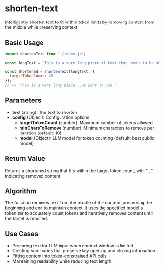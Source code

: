 # shorten-text

Intelligently shorten text to fit within token limits by removing content from the middle while preserving context.

## Basic Usage

```javascript
import shortenText from './index.js';

const longText = `This is a very long piece of text that needs to be shortened because it exceeds the token limit for the language model we want to use.`;

const shortened = shortenText(longText, { 
  targetTokenCount: 20 
});
// => "This is a very long piece...we want to use."
```

## Parameters

- **text** (string): The text to shorten
- **config** (Object): Configuration options
  - **targetTokenCount** (number): Maximum number of tokens allowed
  - **minCharsToRemove** (number): Minimum characters to remove per iteration (default: 10)
  - **model** (Object): LLM model for token counting (default: best public model)

## Return Value

Returns a shortened string that fits within the target token count, with "..." indicating removed content.

## Algorithm

The function removes text from the middle of the content, preserving the beginning and end to maintain context. It uses the specified model's tokenizer to accurately count tokens and iteratively removes content until the target is reached.

## Use Cases

- Preparing text for LLM input when context window is limited
- Creating summaries that preserve key opening and closing information
- Fitting content into token-constrained API calls
- Maintaining readability while reducing text length 